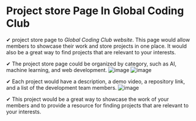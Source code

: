 # Project store Page In Global Coding Club

✔ project store page to *Global Coding Club website*. This page would allow members to showcase their work and store projects in one place. It would also be a great way to find projects that are relevant to your interests.

✔ The project store page could be organized by category, such as AI, machine learning, and web development.
![image](https://github.com/benayaram/Project-store-GCC/assets/96018533/3a42a60a-7a9c-41c2-8afd-65028701e5c0)
![image](https://github.com/benayaram/Project-store-GCC/assets/96018533/5439b50e-fd32-4664-be81-e3e17d35a97c)

✔ Each project would have a description, a demo video, a repository link, and a list of the development team members.
![image](https://github.com/benayaram/Project-store-GCC/assets/96018533/f0d0d40a-1efd-4cf9-b675-04aaaa313fdb)

✔ This project would be a great way to showcase the work of your members and to provide a resource for finding projects that are relevant to your interests.
